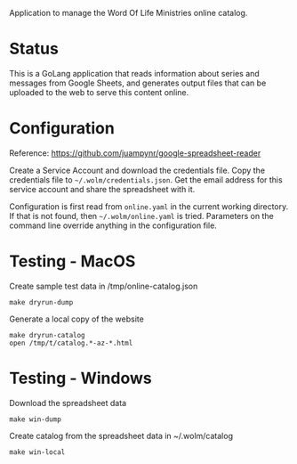 Application to manage the Word Of Life Ministries online catalog.

# Status
This is a GoLang application that reads information about series and messages
from Google Sheets, and generates output files that can be uploaded to the web
to serve this content online.

# Configuration

Reference: https://github.com/juampynr/google-spreadsheet-reader

Create a Service Account and download the credentials file. Copy the credentials
file to `~/.wolm/credentials.json`. Get the email address for this service
account and share the spreadsheet with it.

Configuration is first read from `online.yaml` in the current working directory.
If that is not found, then `~/.wolm/online.yaml` is tried. Parameters on the
command line override anything in the configuration file.

# Testing - MacOS

Create sample test data in /tmp/online-catalog.json
```
make dryrun-dump
```

Generate a local copy of the website
```
make dryrun-catalog
open /tmp/t/catalog.*-az-*.html
```

# Testing - Windows

Download the spreadsheet data
```
make win-dump
```

Create catalog from the spreadsheet data in ~/.wolm/catalog
```
make win-local
```
